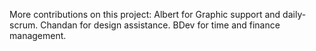 More contributions on this project:
Albert for Graphic support and daily-scrum.
Chandan for design assistance.
BDev for time and finance management.
